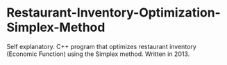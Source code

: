 # Restaurant-Inventory-Optimization-Simplex-Method

Self explanatory. C++ program that optimizes restaurant inventory (Economic Function) using the Simplex method. Written in 2013.
